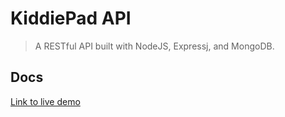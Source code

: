 # KiddiePad API

> A RESTful API built with NodeJS, Expressj, and MongoDB.

## Docs
[Link to live demo](https://kiddiepad-api.herokuapp.com/api-docs) 
